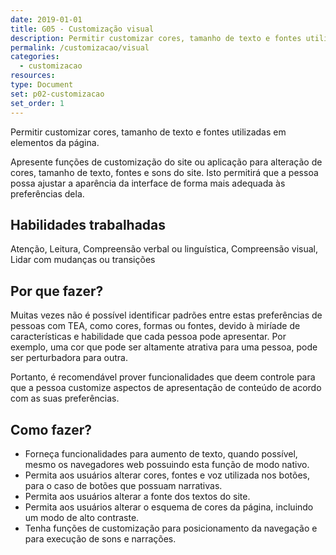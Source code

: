 ```yaml
---
date: 2019-01-01
title: G05 - Customização visual
description: Permitir customizar cores, tamanho de texto e fontes utilizadas em elementos da página.
permalink: /customizacao/visual
categories:
  - customizacao
resources:
type: Document
set: p02-customizacao
set_order: 1
---
```


Permitir customizar cores, tamanho de texto e fontes utilizadas em elementos da página.

Apresente funções de customização do site ou aplicação para alteração de cores, tamanho de texto, fontes e sons do site. Isto permitirá que a pessoa possa ajustar a aparência da interface de forma mais adequada às preferências dela.

## Habilidades trabalhadas

Atenção, Leitura, Compreensão verbal ou linguística, Compreensão visual, Lidar com mudanças ou transições

## Por que fazer?

Muitas vezes não é possível identificar padrões entre estas preferências de pessoas com TEA, como cores, formas ou fontes, devido à miríade de características e habilidade que cada pessoa pode apresentar. Por exemplo, uma cor que pode ser altamente atrativa para uma pessoa, pode ser perturbadora para outra.

Portanto, é recomendável prover funcionalidades que deem controle para que a pessoa customize aspectos de apresentação de conteúdo de acordo com as suas preferências.

## Como fazer?

- Forneça funcionalidades para aumento de texto, quando possível, mesmo os navegadores web possuindo esta função de modo nativo.
- Permita aos usuários alterar cores, fontes e voz utilizada nos botões, para o caso de botões que possuam narrativas.
- Permita aos usuários alterar a fonte dos textos do site.
- Permita aos usuários alterar o esquema de cores da página, incluindo um modo de alto contraste.
- Tenha funções de customização para posicionamento da navegação e para execução de sons e narrações.